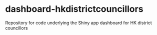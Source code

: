 # dashboard-hkdistrictcouncillors
Repository for code underlying the Shiny app dashboard for HK district councillors

